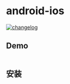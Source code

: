 # android-ios

[![changelog][changelog-image]][changelog-url]

## Demo

```
```
## 安装

```
```


<!--  以下内容无视  -->
[changelog-image]: https://img.shields.io/badge/changelog-md-blue.svg
[changelog-url]: CHANGELOG.md
